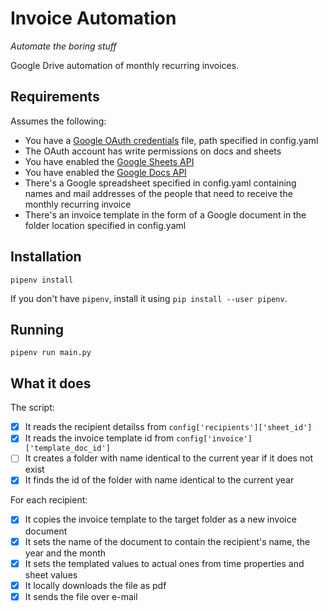 # Invoice Automation

_Automate the boring stuff_

Google Drive automation of monthly recurring invoices. 

## Requirements
Assumes the following:
- You have a [Google OAuth credentials](https://console.developers.google.com/apis/credentials) file, path specified in config.yaml
- The OAuth account has write permissions on docs and sheets
- You have enabled the [Google Sheets API](https://console.developers.google.com/apis/api/sheets.googleapis.com)
- You have enabled the [Google Docs API](https://console.developers.google.com/apis/api/docs.googleapis.com)
- There's a Google spreadsheet specified in config.yaml containing names and mail addresses of the people
  that need to receive the monthly recurring invoice
- There's an invoice template in the form of a Google document in the folder location specified in config.yaml

## Installation
```shell
pipenv install
```
If you don't have `pipenv`, install it using `pip install --user pipenv`.

## Running
```shell
pipenv run main.py
```

## What it does
The script:
- [X] It reads the recipient detailss from `config['recipients']['sheet_id']`
- [X] It reads the invoice template id from `config['invoice']['template_doc_id']`
- [ ] It creates a folder with name identical to the current year if it does not exist
- [X] It finds the id of the folder with name identical to the current year

For each recipient:
- [X] It copies the invoice template to the target folder as a new invoice document
- [X] It sets the name of the document to contain the recipient's name, the year and the month
- [X] It sets the templated values to actual ones from time properties and sheet values
- [X] It locally downloads the file as pdf
- [X] It sends the file over e-mail
